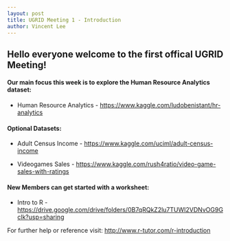 ```yaml
---
layout: post
title: UGRID Meeting 1 - Introduction
author: Vincent Lee
---
```


## Hello everyone welcome to the first offical UGRID Meeting! 

#### Our main focus this week is to explore the Human Resource Analytics dataset:

- Human Resource Analytics - <https://www.kaggle.com/ludobenistant/hr-analytics>

#### Optional Datasets:

- Adult Census Income - <https://www.kaggle.com/uciml/adult-census-income>

- Videogames Sales - <https://www.kaggle.com/rush4ratio/video-game-sales-with-ratings>

#### New Members can get started with a worksheet:

- Intro to R - <https://drive.google.com/drive/folders/0B7qRQkZ2lu7TUWI2VDNvOG9Gclk?usp=sharing>

For further help or reference visit: <http://www.r-tutor.com/r-introduction>
